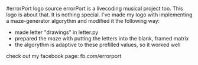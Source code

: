 #errorPort logo source
errorPort is a livecoding musical project too. This logo is about that.
It is nothing special. I've made my logo with implementing a maze-generator algorythm and modified it the following way:
- made letter "drawings" in letter.py
- prepared the maze with putting the letters into the blank, framed matrix
- the algorythm is adaptive to these prefilled values, so it worked well

check out my facebook page:
fb.com/errorport
